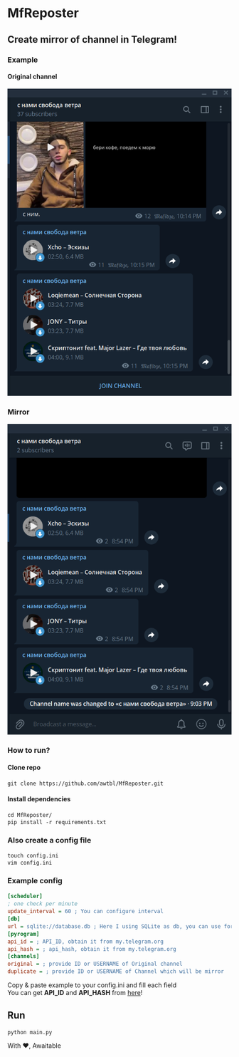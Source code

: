 # MfReposter
## Create mirror of channel in Telegram!
### Example

#### Original channel
<img src='.github/original_channel.png'>

### Mirror
<img src='.github/channel_mirror.png'>

### How to run?

#### Clone repo

```shell
git clone https://github.com/awtbl/MfReposter.git
```

#### Install dependencies
```shell
cd MfReposter/
pip install -r requirements.txt
```
### Also create a config file
```shell
touch config.ini
vim config.ini
```
### Example config
```ini
[scheduler]
; one check per minute
update_interval = 60 ; You can configure interval
[db]
url = sqlite://database.db ; Here I using SQLite as db, you can use for example MySQL
[pyrogram]
api_id = ; API_ID, obtain it from my.telegram.org
api_hash = ; api_hash, obtain it from my.telegram.org
[channels]
original = ; provide ID or USERNAME of Original channel
duplicate = ; provide ID or USERNAME of Channel which will be mirror

```

Copy & paste example to your config.ini and fill each field <br>
You can get <b>API_ID</b> and <b>API_HASH</b> from <a href='https://my.telegram.org'>here</a>!

## Run
```shell
python main.py
```

With ❤, Awaitable
